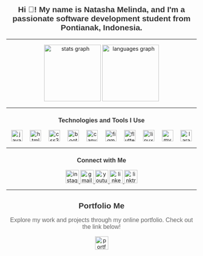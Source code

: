 <h2 align="center" style="font-family: Arial, sans-serif; color: #333;">
  Hi 👋! My name is Natasha Melinda, and I'm a passionate software development student from Pontianak, Indonesia.
</h2>

<hr>

<div align="center">
  <img src="https://github-readme-stats.vercel.app/api?username=natashamelinda&hide_title=false&hide_rank=true&show_icons=true&include_all_commits=true&count_private=true&disable_animations=false&theme=dracula&locale=en&hide_border=false" height="150" alt="stats graph"  />
  <img src="https://github-readme-stats.vercel.app/api/top-langs?username=natashamelinda&locale=en&hide_title=false&layout=compact&card_width=320&langs_count=5&theme=dracula&hide_border=false" height="150" alt="languages graph"  />
</div>

<hr>

<div align="center">
  <h3 style="font-family: Arial, sans-serif; color: #333;">Technologies and Tools I Use</h3>
  <img src="https://cdn.jsdelivr.net/gh/devicons/devicon/icons/javascript/javascript-original.svg" height="30" alt="javascript logo"  />
  <img width="12" />
  <img src="https://cdn.jsdelivr.net/gh/devicons/devicon/icons/html5/html5-original.svg" height="30" alt="html5 logo"  />
  <img width="12" />
  <img src="https://cdn.jsdelivr.net/gh/devicons/devicon/icons/css3/css3-original.svg" height="30" alt="css3 logo"  />
  <img width="12" />
  <img src="https://cdn.jsdelivr.net/gh/devicons/devicon/icons/bootstrap/bootstrap-original.svg" height="30" alt="bootstrap logo"  />
  <img width="12" />
  <img src="https://cdn.jsdelivr.net/gh/devicons/devicon/icons/canva/canva-original.svg" height="30" alt="canva logo"  />
  <img width="12" />
  <img src="https://cdn.jsdelivr.net/gh/devicons/devicon/icons/figma/figma-original.svg" height="30" alt="figma logo"  />
  <img width="12" />
  <img src="https://cdn.jsdelivr.net/gh/devicons/devicon/icons/flutter/flutter-original.svg" height="30" alt="flutter logo"  />
  <img width="12" />
  <img src="https://cdn.jsdelivr.net/gh/devicons/devicon/icons/linux/linux-original.svg" height="30" alt="linux logo"  />
  <img width="12" />
  <img src="https://cdn.jsdelivr.net/gh/devicons/devicon/icons/mysql/mysql-original.svg" height="30" alt="mysql logo"  />
  <img width="12" />
  <img src="https://upload.wikimedia.org/wikipedia/commons/thumb/3/36/Logo.min.svg/1280px-Logo.min.svg.png" height="30" alt="laravel logo"  />
</div>

<hr>

<div align="center">
  <h3 style="font-family: Arial, sans-serif; color: #333;">Connect with Me</h3>
  <a href="https://www.instagram.com/natasyamellinda/" target="_blank">
    <img src="https://img.shields.io/static/v1?message=Instagram&logo=instagram&label=&color=E4405F&logoColor=white&labelColor=&style=for-the-badge" height="35" alt="instagram logo"  />
  </a>
  <a href="mailto:nmey222@gmail.com" target="_blank">
    <img src="https://img.shields.io/static/v1?message=Gmail&logo=gmail&label=&color=D14836&logoColor=white&labelColor=&style=for-the-badge" height="35" alt="gmail logo"  />
  </a>
  <a href="https://www.youtube.com/@natasyamelinda" target="_blank">
    <img src="https://img.shields.io/static/v1?message=Youtube&logo=youtube&label=&color=FF0000&logoColor=white&labelColor=&style=for-the-badge" height="35" alt="youtube logo"  />
  </a>
  <a href="https://www.linkedin.com/in/natasha-melinda-b5052531a" target="_blank">
    <img src="https://img.shields.io/static/v1?message=LinkedIn&logo=linkedin&label=&color=0077B5&logoColor=white&labelColor=&style=for-the-badge" height="35" alt="linkedin logo" />
  </a>
  <a href="https://linktr.ee/natashamelinda" target="_blank">
    <img src="https://img.shields.io/static/v1?message=Linktree&logo=linktree&label=&color=1de9b6&logoColor=white&labelColor=&style=for-the-badge" height="35" alt="linktree logo" />
  </a>
</div>

<hr>

<h2 align="center" style="font-family: Arial, sans-serif; color: #333;">Portfolio Me</h2>
<p align="center" style="font-family: Arial, sans-serif; color: #666; font-size: 16px;">Explore my work and projects through my online portfolio. Check out the link below!</p>

<div align="center">
  <a href="https://natashamelinda.github.io/portfolio-natasha/" target="_blank">
    <img src="https://img.shields.io/static/v1?message=Portfolio&logo=github&label=&color=181717&logoColor=white&labelColor=&style=for-the-badge" height="35" alt="portfolio logo"  />
  </a>
</div>


